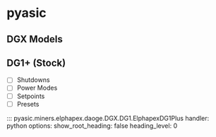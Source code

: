 # pyasic
## DGX Models

## DG1+ (Stock)

- [ ] Shutdowns
- [ ] Power Modes
- [ ] Setpoints
- [ ] Presets

::: pyasic.miners.elphapex.daoge.DGX.DG1.ElphapexDG1Plus
    handler: python
    options:
        show_root_heading: false
        heading_level: 0

